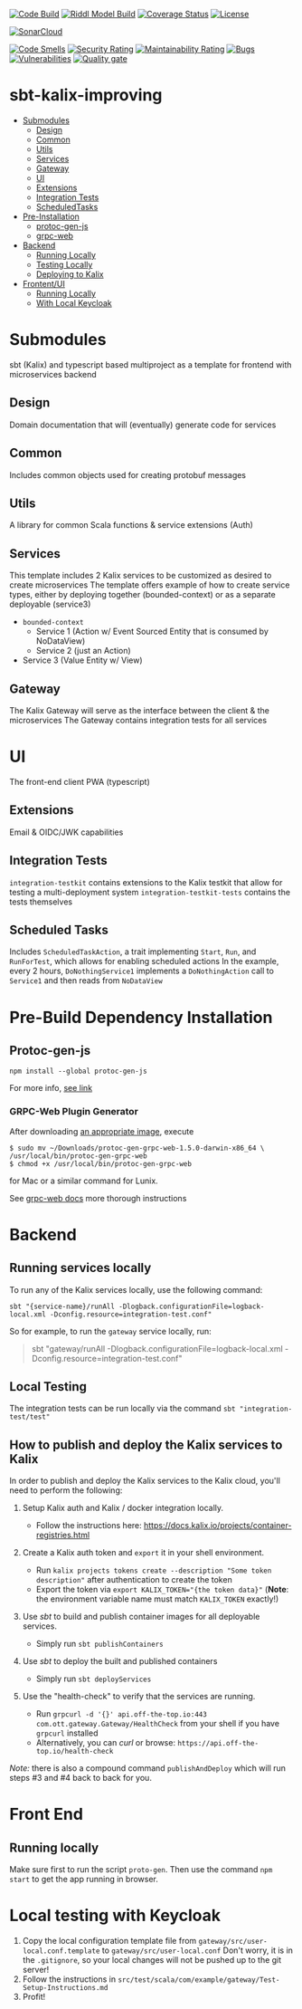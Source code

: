 [![Code Build](https://github.com/improving-ottawa/kalix-improving-template/actions/workflows/ci.yml/badge.svg)](https://github.com/improving-ottawa/kalix-improving-template/actions/workflows/ci.yml/badge.svg)
[![Riddl Model Build](https://github.com/improving-ottawa/kalix-improving-template/actions/workflows/riddl.yml/badge.svg)](https://github.com/improving-ottawa/kalix-improving-template/actions/workflows/riddl.yml)
[![Coverage Status](https://coveralls.io/repos/github/improving-ottawa/kalix-improving-template/badge.svg?branch=main)](https://coveralls.io/github/improving-ottawa/kalix-improving-template?branch=main)
[![License](https://img.shields.io/badge/license-Apache%202-blue.svg)](https://raw.githubusercontent.com/reactific/riddl/master/LICENSE)

[![SonarCloud](https://sonarcloud.io/images/project_badges/sonarcloud-black.svg)](https://sonarcloud.io/summary/new_code?id=improving-ottawa_kalix-improving-template)

[![Code Smells](https://sonarcloud.io/api/project_badges/measure?project=improving-ottawa_kalix-improving-template&metric=code_smells)](https://sonarcloud.io/summary/new_code?id=improving-ottawa_kalix-improving-template)
[![Security Rating](https://sonarcloud.io/api/project_badges/measure?project=improving-ottawa_kalix-improving-template&metric=security_rating)](https://sonarcloud.io/summary/new_code?id=improving-ottawa_kalix-improving-template)
[![Maintainability Rating](https://sonarcloud.io/api/project_badges/measure?project=improving-ottawa_kalix-improving-template&metric=sqale_rating)](https://sonarcloud.io/summary/new_code?id=improving-ottawa_kalix-improving-template)
[![Bugs](https://sonarcloud.io/api/project_badges/measure?project=improving-ottawa_kalix-improving-template&metric=bugs)](https://sonarcloud.io/summary/new_code?id=improving-ottawa_kalix-improving-template)
[![Vulnerabilities](https://sonarcloud.io/api/project_badges/measure?project=improving-ottawa_kalix-improving-template&metric=vulnerabilities)](https://sonarcloud.io/summary/new_code?id=improving-ottawa_kalix-improving-template)
[![Quality gate](https://sonarcloud.io/api/project_badges/quality_gate?project=improving-ottawa_kalix-improving-template)](https://sonarcloud.io/summary/new_code?id=improving-ottawa_kalix-improving-template)

# sbt-kalix-improving

- [Submodules](#submodules)
    - [Design](#design)
    - [Common](#common)
    - [Utils](#utils)
    - [Services](#services)
    - [Gateway](#gateway)
    - [UI](#ui)
    - [Extensions](#ext)
    - [Integration Tests](#integration-tests)
    - [ScheduledTasks](#scheduled)
- [Pre-Installation](#pre-install)
    - [protoc-gen-js](#protoc-gen)
    - [grpc-web](#grpc-web)
- [Backend](#backend)
    - [Running Locally](#be-local-run)
    - [Testing Locally](#be-local-test)
    - [Deploying to Kalix](#be-deploy)
- [Frontent/UI](#frontend)
    - [Running Locally](#fe-local)
    - [With Local Keycloak](#fe-keycloak)

# <a id="submodules"></a>  Submodules

sbt (Kalix) and typescript based multiproject as a template for frontend with microservices backend

## <a id="design"></a> Design

Domain documentation that will (eventually) generate code for services

## <a id="common"></a> Common

Includes common objects used for creating protobuf messages

## <a id="utils"></a> Utils

A library for common Scala functions & service extensions (Auth)

## <a id="services"></a> Services

This template includes 2 Kalix services to be customized as desired to create microservices
The template offers example of how to create service types, either by deploying together (bounded-context) or as a
separate deployable (service3)

- `bounded-context`
    - Service 1 (Action w/ Event Sourced Entity that is consumed by NoDataView)
    - Service 2 (just an Action)
- Service 3 (Value Entity w/ View)

## <a id="gateway"></a>  Gateway

The Kalix Gateway will serve as the interface between the client & the microservices
The Gateway contains integration tests for all services

# <a id="ui"></a> UI

The front-end client PWA (typescript)

## <a id="ext"></a>  Extensions

Email & OIDC/JWK capabilities

## <a id="integation-tests"></a>  Integration Tests

`integration-testkit` contains extensions to the Kalix testkit that allow for testing a multi-deployment system
`integration-testkit-tests` contains the tests themselves

## <a id="scheduled"></a>  Scheduled Tasks

Includes `ScheduledTaskAction`, a trait implementing `Start`, `Run`, and `RunForTest`, which allows for enabling
scheduled actions
In the example, every 2 hours,  `DoNothingService1` implements a `DoNothingAction` call to `Service1` and then reads
from `NoDataView`

# <a id="pre-install"></a> Pre-Build Dependency Installation

## <a id="protoc-gen"></a> Protoc-gen-js

```
npm install --global protoc-gen-js
```

For more info, [see link](https://github.com/yinzara/protoc-gen-js)

### <a id="grpc-web"></a> GRPC-Web Plugin Generator

After
downloading [an appropriate image](https://github.com/grpc/grpc-web#code-generator-plugin:~:text=plugin%20from%20our-,release,-page%3A),
execute

```
$ sudo mv ~/Downloads/protoc-gen-grpc-web-1.5.0-darwin-x86_64 \
/usr/local/bin/protoc-gen-grpc-web
$ chmod +x /usr/local/bin/protoc-gen-grpc-web
```

for Mac or a similar command for Lunix.

See [grpc-web docs](https://github.com/improving-ottawa/kalix-improving-template/actions/runs/6866116754/job/18671628548)
more thorough instructions

# <a id="backend"></a> Backend

## <a id="be-local-run"></a> Running services locally

To run any of the Kalix services locally, use the following command:

```shell
sbt "{service-name}/runAll -Dlogback.configurationFile=logback-local.xml -Dconfig.resource=integration-test.conf"
```

So for example, to run the `gateway` service locally, run:
> sbt "gateway/runAll -Dlogback.configurationFile=logback-local.xml -Dconfig.resource=integration-test.conf"

## <a id="be-local-test"></a> Local Testing

The integration tests can be run locally via the command `sbt "integration-test/test"`

## <a id="be-deploy"></a> How to publish and deploy the Kalix services to Kalix

In order to publish and deploy the Kalix services to the Kalix cloud, you'll need to perform the following:

1) Setup Kalix auth and Kalix / docker integration locally.

    - Follow the instructions here: https://docs.kalix.io/projects/container-registries.html

2) Create a Kalix auth token and `export` it in your shell environment.

    - Run `kalix projects tokens create --description "Some token description"` after authentication to create the token
    - Export the token via `export KALIX_TOKEN="{the token data}"` (**Note**: the environment variable name must
      match `KALIX_TOKEN` exactly!)

3) Use _sbt_ to build and publish container images for all deployable services.

    - Simply run `sbt publishContainers`

4) Use _sbt_ to deploy the built and published containers

    - Simply run `sbt deployServices`

5) Use the "health-check" to verify that the services are running.

    - Run `grpcurl -d '{}' api.off-the-top.io:443 com.ott.gateway.Gateway/HealthCheck` from your shell if you
      have `grpcurl` installed
    - Alternatively, you can _curl_ or browse: `https://api.off-the-top.io/health-check`

*Note:* there is also a compound command `publishAndDeploy` which will run steps #3 and #4 back to back for you.

# <a id="frontend"></a> Front End

## <a id="fe-local"></a> Running locally

Make sure first to run the script `proto-gen`. Then use the command `npm start` to get the app running in browser.

# <a id="fe-keycloak"></a> Local testing with Keycloak

1) Copy the local configuration template file from `gateway/src/user-local.conf.template`
   to `gateway/src/user-local.conf`
   Don't worry, it is in the `.gitignore`, so your local changes will not be pushed up to the git server!
2) Follow the instructions in `src/test/scala/com/example/gateway/Test-Setup-Instructions.md`
3) Profit!
